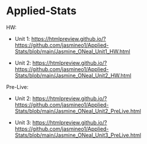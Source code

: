 # Applied-Stats

HW:
- Unit 1: https://htmlpreview.github.io/?https://github.com/jasmineo1/Applied-Stats/blob/main/Jasmine_ONeal_Unit1_HW.html
* Unit 2: https://htmlpreview.github.io/?https://github.com/jasmineo1/Applied-Stats/blob/main/Jasmine_ONeal_Unit2_HW.html

Pre-Live:
- Unit 2: https://htmlpreview.github.io/?https://github.com/jasmineo1/Applied-Stats/blob/main/Jasmine_ONeal_Unit2_PreLive.html
* Unit 3: https://htmlpreview.github.io/?https://github.com/jasmineo1/Applied-Stats/blob/main/Jasmine_ONeal_Unit3_PreLive.html
